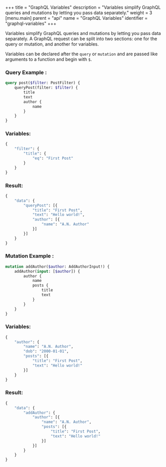 +++
title = "GraphQL Variables"
description = "Variables simplify GraphQL queries and mutations by letting you pass data separately."
weight = 3
[menu.main]
    parent = "api"
    name = "GraphQL Variables"
    identifier = "graphql-variables"
+++

Variables simplify GraphQL queries and mutations by letting you pass data separately. A GraphQL request can be split into two sections: one for the query or mutation, and another for variables.

Variables can be declared after the `query` or `mutation` and are passed like arguments to a function and begin with `$`.

### Query Example :

```graphql
query post($filter: PostFilter) {
	queryPost(filter: $filter) {
		title
		text
		author {
			name
		}
	}
}
```

### Variables:

```graphql
{
	"filter": {
		"title": {
			"eq": "First Post"
		}
	}
}
```

### Result:

```graphql
{
	"data": {
		"queryPost": [{
			"title": "First Post",
			"text": "Hello world!",
			"author": [{
				"name": "A.N. Author"
			}]
		}]
	}
}
```

### Mutation Example :

```graphql
mutation addAuthor($author: AddAuthorInput!) {
	addAuthor(input: [$author]) {
		author {
			name
			posts {
				title
				text
			}
		}
	}
}
```

### Variables:

```graphql
{
	"author": {
		"name": "A.N. Author",
		"dob": "2000-01-01",
		"posts": [{
			"title": "First Post",
			"text": "Hello world!"
		}]
	}
}
```

### Result:

```graphql
{
	"data": {
		"addAuthor": {
			"author": [{
				"name": "A.N. Author",
				"posts": [{
					"title": "First Post",
					"text": "Hello world!"
				}]
			}]
		}
	}
}
```